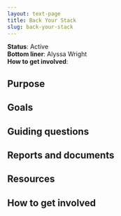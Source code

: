 ```yaml
---
layout: text-page
title: Back Your Stack
slug: back-your-stack
---
```


**Status**: Active<br>
**Bottom liner**: Alyssa Wright<br>
**How to get involved**:

## Purpose

## Goals

## Guiding questions

## Reports and documents

## Resources

## How to get involved
